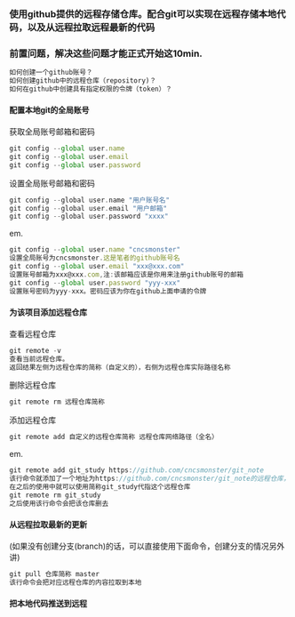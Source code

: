 ### 使用github提供的远程存储仓库。配合git可以实现在远程存储本地代码，以及从远程拉取远程最新的代码

### 前置问题，解决这些问题才能正式开始这10min.

```javascript
如何创建一个github账号？
如何创建github中的远程仓库（repository)？
如何在github中创建具有指定权限的令牌（token）？
```

#### 配置本地git的全局账号

获取全局账号邮箱和密码

```javascript
git config --global user.name
git config --global user.email
git config --global user.password
```

设置全局账号邮箱和密码

```c
git config --global user.name "用户账号名"
git config --global user.email "用户邮箱"
git config --global user.password "xxxx"
```

em.

```javascript
git config --global user.name "cncsmonster"
设置全局账号为cncsmonster.这是笔者的github账号名
git config --global user.email "xxx@xxx.com"
设置账号邮箱为xxx@xxx.com,注:该邮箱应该是你用来注册github账号的邮箱
git config --global user.password "yyy-xxx"
设置账号密码为yyy-xxx。密码应该为你在github上面申请的令牌
```

#### 为该项目添加远程仓库

查看远程仓库

```javascript
git remote -v
查看当前远程仓库。
返回结果左侧为远程仓库的简称（自定义的），右侧为远程仓库实际路径名称
```

删除远程仓库

```javascript
git remote rm 远程仓库简称
```

添加远程仓库

```javascript
git remote add 自定义的远程仓库简称 远程仓库网络路径（全名）
```

em.

```javascript
git remote add git_study https://github.com/cncsmonster/git_note
该行命令就添加了一个地址为https://github.com/cncsmonster/git_note的远程仓库，并命名为git_study
在之后的使用中就可以使用简称git_study代指这个远程仓库
git remote rm git_study
之后使用该行命令会把该仓库删去
```

#### 从远程拉取最新的更新

(如果没有创建分支(branch)的话，可以直接使用下面命令，创建分支的情况另外讲)

```javascript
git pull 仓库简称 master
该行命令会把对应远程仓库的内容拉取到本地
```

#### 把本地代码推送到远程

```javascript
```